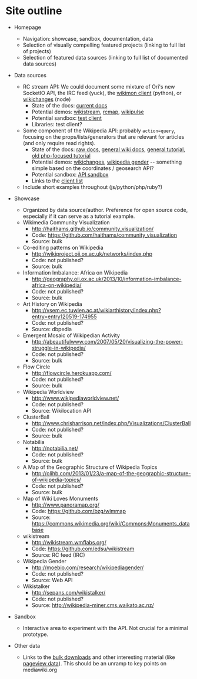 # Site outline

 - Homepage
 	- Navigation: showcase, sandbox, documentation, data
 	- Selection of visually compelling featured projects (linking to full list of projects)
 	- Selection of featured data sources (linking to full list of documented data sources)

 - Data sources
 	- RC stream API: We could document some mixture of Ori's new SocketIO API, the IRC feed (yuck), the [wikimon client](https://github.com/hatnote/wikimon) (python), or [wikichanges](https://github.com/edsu/wikichanges) (node)
 		- State of the docs: [current docs](https://wikitech.wikimedia.org/wiki/RCStream)
 		- Potential demos: [wikistream](http://wikistream.wmflabs.org/), [rcmap](http://rcmap.hatnote.com/#en), [wikipulse](http://wikipulse.herokuapp.com/)
 		- Potential sandbox: [test client](http://alpha.hatnote.com/wikimon-test/index.html)
 		- Libraries: test client?
 	- Some component of the Wikipedia API: probably `action=query`, focusing on the props/lists/generators that are relevant for articles (and only require read rights).
 		- State of the docs: [raw docs](http://en.wikipedia.org/w/api.php), [general wiki docs](https://www.mediawiki.org/wiki/API:Main_page), [general tutorial](https://www.mediawiki.org/wiki/API:Tutorial), [old php-focused tutorial](https://www.ibm.com/developerworks/xml/library/x-phpwikipedia/index.html)
 		- Potential demos: [wikichanges](http://sergionunes.com/p/wikichanges/), [wikipedia gender](http://moebio.com/research/wikipediagender/#tv_programs&films&books&emotions&cities&sports&from_list) -- something simple based on the coordinates / geosearch API?
 		- Potential sandbox: [API sandbox](https://en.wikipedia.org/wiki/Special:ApiSandbox)
 		- Links to the [client list](https://www.mediawiki.org/wiki/API:Client_code)
 	- Include short examples throughout (js/python/php/ruby?)

- Showcase
	- Organized by data source/author. Preference for open source code, especially if it can serve as a tutorial example.
	- Wikimedia Community Visualization
		- http://haithams.github.io/community_visualization/
		- Code: https://github.com/haithams/community_visualization
		- Source: bulk
	- Co-editing patterns on Wikipedia
		- http://wikiproject.oii.ox.ac.uk/networks/index.php
		- Code: not published?
		- Source: bulk
	- Information Imbalance: Africa on Wikipedia
		- http://geography.oii.ox.ac.uk/2013/10/information-imbalance-africa-on-wikipedia/
		- Code: not published?
		- Source: bulk
	- Art History on Wikipedia
		- http://vsem.ec.tuwien.ac.at/wikiarthistory/index.php?entry=entry120519-174955
		- Code: not published?
		- Source: dbpedia
	- Emergent Mosaic of Wikipedian Activity
		- http://abeautifulwww.com/2007/05/20/visualizing-the-power-struggle-in-wikipedia/
		- Code: not published?
		- Source: bulk
	- Flow Circle
		- http://flowcircle.herokuapp.com/
		- Code: not published?
		- Source: bulk
	- Wikipedia Worldview
		- http://www.wikipediaworldview.net/
		- Code: not published?
		- Source: Wikilocation API
	- ClusterBall
		- http://www.chrisharrison.net/index.php/Visualizations/ClusterBall
		- Code: not published?
		- Source: bulk
	- Notabilia
		- http://notabilia.net/
		- Code: not published?
		- Source: bulk
	- A Map of the Geographic Structure of Wikipedia Topics
		- http://olihb.com/2013/01/23/a-map-of-the-geographic-structure-of-wikipedia-topics/
		- Code: not published?
		- Source: bulk
	- Map of Wiki Loves Monuments
		- http://www.panoramap.org/
		- Code: https://github.com/bzg/wlmmap
		- Source: https://commons.wikimedia.org/wiki/Commons:Monuments_database
	- wikistream
		- http://wikistream.wmflabs.org/
		- Code: https://github.com/edsu/wikistream
		- Source: RC feed (IRC)
	- Wikipedia Gender
		- http://moebio.com/research/wikipediagender/
		- Code: not published?
		- Source: Web API
	- Wikistalker
		- http://sepans.com/wikistalker/
		- Code: not published?
		- Source: http://wikipedia-miner.cms.waikato.ac.nz/
		

- Sandbox
	- Interactive area to experiment with the API. Not crucial for a minimal prototype.

- Other data
	- Links to the [bulk downloads](http://dumps.wikimedia.org/) and other interesting material (like [pageview data](http://stats.grok.se/)). This should be an unramp to key points on mediawiki.org
